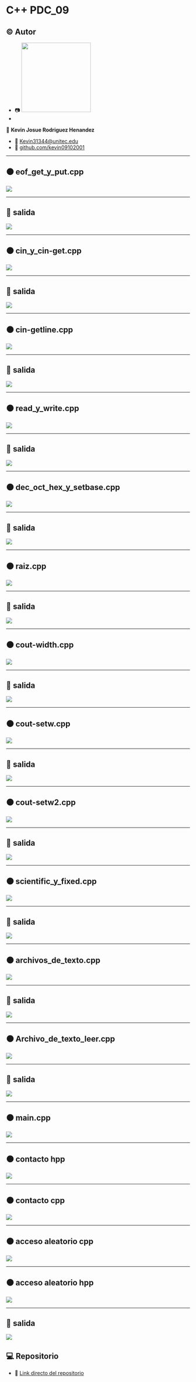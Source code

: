 # C++ PDC_09

## :copyright: Autor
- :camera: <img src="https://i.pinimg.com/originals/93/6d/96/936d96080102f6cacbe6ef6bb56ab8e7.png" width="190px">
- 
 :man: **Kevin Josue Rodriguez Henandez**
- :e-mail: Kevin31344@unitec.edu
- :link: [github.com/kevin09102001](https://github.com/kevin09102001)


---

## :black_circle: eof_get_y_put.cpp

![](Images/1/1.png)

---
## :triangular_ruler: salida

![](Images/1/2.png)

---
## :black_circle: cin_y_cin-get.cpp

![](Images/2/1.png)

---
## :triangular_ruler: salida

![](Images/2/2.png)

---

## :black_circle: cin-getline.cpp

![](Images/3/1.png)

---
## :triangular_ruler: salida

![](Images/3/2.png)

---
## :black_circle: read_y_write.cpp

![](Images/4/1.png)

---
## :triangular_ruler: salida

![](Images/4/2.png)

---
## :black_circle: dec_oct_hex_y_setbase.cpp

![](Images/5/5.png)

---
## :triangular_ruler: salida

![](Images/5/2.png)

---
## :black_circle: raiz.cpp

![](Images/6/1.png)

---
## :triangular_ruler: salida

![](Images/6/2.png)

---
## :black_circle: cout-width.cpp

![](Images/7/1.png)

---
## :triangular_ruler: salida

![](Images/7/2.png)

---
## :black_circle: cout-setw.cpp

![](Images/8/1.png)

---
## :triangular_ruler: salida

![](Images/8/2.png)

---
## :black_circle: cout-setw2.cpp

![](Images/9/1.png)

---
## :triangular_ruler: salida

![](Images/9/2.png)

---
## :black_circle: scientific_y_fixed.cpp

![](Images/10/1.png)

---
## :triangular_ruler: salida

![](Images/10/2.png)

---
## :black_circle: archivos_de_texto.cpp

![](Images/11/1.png)

---
## :triangular_ruler: salida

![](Images/11/2.png)

---
## :black_circle: Archivo_de_texto_leer.cpp

![](Images/12/1.png)

---
## :triangular_ruler: salida

![](Images/12/2.png)

---
## :black_circle: main.cpp

![](Images/13/main.png)

---
## :black_circle: contacto hpp

![](Images/13/contactohpp.png)

---
## :black_circle: contacto cpp

![](Images/13/contactocpp.png)

---

## :black_circle: acceso aleatorio cpp

![](Images/13/accesoaleatoriohpp.png)

---
## :black_circle: acceso aleatorio hpp

![](Images/13/accesoaleatoriocpp.png)

---
## :triangular_ruler: salida

![](Images/13/1.png)



## :computer: Repositorio

- :blue_book: [Link directo del repositorio](https://github.com/kevin09102001/PDC_09_Kevin-Josue-Rodriguez_12011123)
